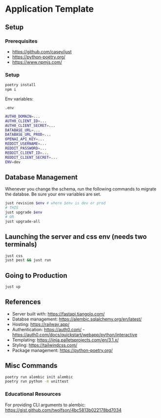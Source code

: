 # Application Template

## Setup

### Prerequisites

- https://github.com/casey/just
- https://python-poetry.org/
- https://www.npmjs.com/

### Setup

```bash
poetry install
npm i
```

Env variables:

`.env`

```bash
AUTH0_DOMAIN=...
AUTH0_CLIENT_ID=...
AUTH0_CLIENT_SECRET=...
DATABASE_URL=...
DATABASE_URL_PROD=...
OPENAI_API_KEY=...
REDDIT_USERNAME=...
REDDIT_PASSWORD=...
REDDIT_CLIENT_ID=...
REDDIT_CLIENT_SECRET=...
ENV=dev
```

## Database Management

Whenever you change the schema, run the following commands to migrate the databse. Be sure your env variables are set.

```bash
just revision $env # where $env is dev or prod
# THIS
just upgrade $env
# OR
just upgrade-all
```

## Launching the server and css env (needs two terminals)

```bash
just css
just post && just run
```

## Going to Production

```bash
just up
```

## References

- Server built with: https://fastapi.tiangolo.com/
- Databse management: https://alembic.sqlalchemy.org/en/latest/
- Hosting: https://railway.app/
- Authentication: https://auth0.com/ - https://auth0.com/docs/quickstart/webapp/python/interactive
- Templating: https://jinja.palletsprojects.com/en/3.1.x/
- Styling: https://tailwindcss.com/
- Package management: https://python-poetry.org/

## Misc Commands

```bash
poetry run alembic init alembic
poetry run python -m unittest
```

### Educational Resources

For providing CLI arguments to alembic: https://gist.github.com/twolfson/4bc5813b022178bd7034
